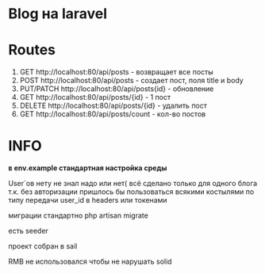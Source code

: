 # **Blog на laravel**

# Routes

1. GET http://localhost:80/api/posts - возвращает все посты
2. POST http://localhost:80/api/posts - создает пост, поля title и body
3. PUT/PATCH http://localhost:80/api/posts{id} - обновление
4. GET http://localhost:80/api/posts/{id} - 1 пост
5. DELETE http://localhost:80/api/posts/{id} - удалить пост
6. GET http://localhost:80/api/posts/count - кол-во постов

# INFO

**в env.example стандартная настройка среды**

User`ов нету не знал надо или нет( всё сделано только для одного блога
т.к. без авторизации пришлось бы пользоваться всякими костылями по типу передачи user_id в headers или токенами

миграции стандартно php artisan migrate 

есть seeder 

проект собран в sail

RMB не использовался чтобы не нарушать solid
